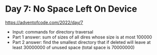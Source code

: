 # Day 7: No Space Left On Device

https://adventofcode.com/2022/day/7

- Input: commands for directory traversal
- Part 1 answer: sum of sizes of all dires whose size is at most 100000
- Part 2 answer: find the smallest directory that if deleted will leave at
  least 30000000 of unused space (total space is 70000000)
